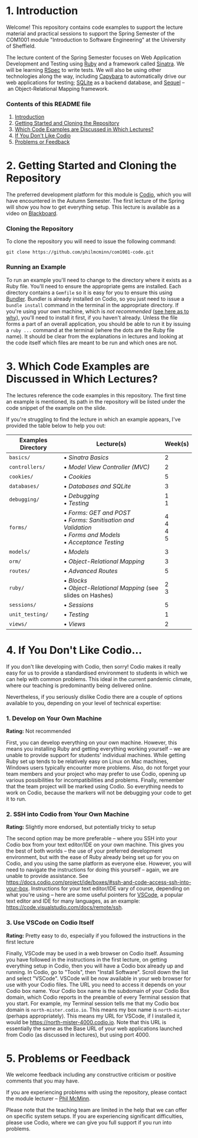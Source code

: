 # 1. Introduction

Welcome! This repository contains code examples to support the lecture material
and practical sessions to support the Spring Semester of the COM1001 module
"Introduction to Software Engineering" at the University of Sheffield.

The lecture content of the Spring Semester focuses on Web Application
Development and Testing using [Ruby](https://www.ruby-lang.org/) and a framework
called [Sinatra](http://sinatrarb.com/). We will be learning
[RSpec](https://rspec.info/) to write tests. We will also be using other
technologies along the way, including
[Capybara](https://teamcapybara.github.io/capybara/) to automatically drive our
web applications for testing; [SQLite](https://www.sqlite.org/) as a backend
database, and [Sequel](https://sequel.jeremyevans.net/) – an Object-Relational
Mapping framework.

### Contents of this README file

1. [Introduction](#1-introduction)
2. [Getting Started and Cloning the Repository](#2-getting-started-and-cloning-the-repository)
3. [Which Code Examples are Discussed in Which Lectures?](#3-which-examples-are-discussed-in-which-lectures)
4. [If You Don't Like Codio](#4-if-you-dont-like-codio)
5. [Problems or Feedback](#5-problems-or-feedback)


# 2. Getting Started and Cloning the Repository

The preferred development platform for this module is
[Codio](https://www.codio.com/), which you will have encountered in the Autumn
Semester. The first lecture of the Spring will show you how to get everything
setup. This lecture is available as a video on
[Blackboard](https://vle.shef.ac.uk).

### Cloning the Repository

To clone the repository you will need to issue the following command:

``git clone https://github.com/philmcminn/com1001-code.git``

### Running an Example

To run an example you'll need to change to the directory where it exists as a
Ruby file. You'll need to ensure the appropriate gems are installed. Each
directory contains a ``Gemfile`` so it is easy for you to ensure this using
[Bundler](https://bundler.io). Bundler is already installed on Codio, so you
just need to issue a ``bundle install`` command in the terminal in the
appropriate directory. If you're using your own machine, which is _not
recommended_ ([see here as to why](#1-develop-on-your-own-machine)), you'll need
to install it first, if you haven't already. Unless the file forms a part of an
overall application, you should be able to run it by issuing a ``ruby ...``
command at the terminal (where the dots are the Ruby file name). It should be
clear from the explanations in lectures and looking at the code itself which
files are meant to be run and which ones are not.

# 3. Which Code Examples are Discussed in Which Lectures?

The lectures reference the code examples in this repository. The first time an
example is mentioned, its path in the repository will be listed under the code
snippet of the example on the slide. 

If you're struggling to find the lecture in which an example appears, I've provided the
table below to help you out:

| Examples Directory  | Lecture(s)                                                                                                                                                  | Week(s)                   |
| ------------------- | ------------------------------------------------------------------------------------------------------------------------------------------------------------| ------------------------- |
| ``basics/``         | &bullet; _Sinatra Basics_                                                                                                                                   | 2                         |
| ``controllers/``    | &bullet; _Model View Controller (MVC)_                                                                                                                      | 2                         |
| ``cookies/``        | &bullet; _Cookies_                                                                                                                                          | 5                         |
| ``databases/``      | &bullet; _Databases and SQLite_                                                                                                                             | 3                         |
| ``debugging/``      | &bullet; _Debugging_ <br /> &bullet; _Testing_                                                                                                              | 1 <br/> 1                 |
| ``forms/``          | &bullet; _Forms: GET and POST_ <br /> &bullet; _Forms: Sanitisation and Validation_ <br /> &bullet; _Forms and Models_ <br /> &bullet; _Acceptance Testing_ | 4 <br/> 4 <br/> 4 <br/> 5 |
| ``models/``         | &bullet; _Models_                                                                                                                                           | 3                         |
| ``orm/``            | &bullet; _Object-Relational Mapping_                                                                                                                        | 3                         |
| ``routes/``         | &bullet; _Advanced Routes_                                                                                                                                  | 5                         |
| ``ruby/``           | &bullet; _Blocks_ <br /> &bullet; _Object-Relational Mapping_ (see slides on Hashes)                                                                        | 2 <br/> 3                 |
| ``sessions/``       | &bullet; _Sessions_                                                                                                                                         | 5                         |
| ``unit_testing/``   | &bullet; _Testing_                                                                                                                                          | 1                         |
| ``views/``          | &bullet; _Views_                                                                                                                                            | 2                         |

# 4. If You Don't Like Codio...

If you don't like developing with Codio, then sorry! Codio makes it really easy
for us to provide a standardised environment to students in which we can help
with common problems. This ideal in the current pandemic climate, where our
teaching is predominantly being delivered online. 

Nevertheless, if you seriously dislike Codio there are a couple of options
available to you, depending on your level of technical expertise:

### 1. Develop on Your Own Machine

**Rating:** Not recommended

First, you can develop everything on your own machine. However, this means you
installing Ruby and getting everything working yourself – we are unable to
provide support for students' individual machines. While getting Ruby set up
tends to be relatively easy on Linux on Mac machines, Windows users typically
encounter more problems. Also, do not forget your team members and your project
who may prefer to use Codio, opening up various possibilities for
incompatibilities and problems. Finally, remember that the team project will be
marked using Codio. So everything needs to work on Codio, because the markers
will not be debugging your code to get it to run.

### 2. SSH into Codio from Your Own Machine

**Rating:** Slightly more endorsed, but potentially tricky to setup

The second option may be more preferable – where you SSH into your Codio box
from your text editor/IDE on your own machine. This gives you the best of both
worlds – the use of your preferred development environment, but with the ease of
Ruby already being set up for you on Codio, and you using the same platform as
everyone else. However, you will need to navigate the instructions for doing
this yourself – again, we are unable to provide assistance. See
https://docs.codio.com/project/ide/boxes/#ssh-and-code-access-ssh-into-your-box.
Instructions for your text editor/IDE vary of course, depending on what you're
using – here are some useful pointers for
[VSCode](https://code.visualstudio.com), a popular text editor and IDE for many
languages, as an example: https://code.visualstudio.com/docs/remote/ssh.

### 3. Use VSCode on Codio Itself

**Rating:** Pretty easy to do, especially if you followed the instructions in
the first lecture

Finally, VSCode may be used in a web browser on Codio itself. Assuming you have
followed in the instructions in the first lecture, on getting everything setup
in Codio, then you will have a Codio box already up and running. In Codio, go to
"Tools", then "Install Software". Scroll down the list and select "VSCode".
VSCode will be now available in your web browser for use with your Codio files.
The URL you need to access it depends on your Codio box name. Your Codio box
name is the subdomain of your Codio Box domain, which Codio reports in the
preamble of every Terminal session that you start. For example, my Terminal
session tells me that my Codio box domain is ``north-mister.codio.io``. This
means my box name is ``north-mister`` (perhaps appropriately). This means my URL
for VSCode, if I installed it, would be https://north-mister-4000.codio.io. Note
that this URL is essentially the same as the Base URL of your web applications
launched from Codio (as discussed in lectures), but using port 4000.

# 5. Problems or Feedback

We welcome feedback including any constructive criticism or positive comments
that you may have.

If you are experiencing problems with using the repository, please contact the
module lecturer – [Phil McMinn](https://mcminn.io). 

Please note that the teaching team are limited in the help that we can offer on
specific system setups. If you are experiencing significant difficulties, please
use Codio, where we can give you full support if you run into problems. 
